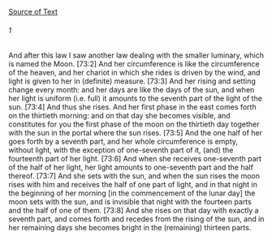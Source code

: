 [Source of Text](https://github.com/scrollmapper/bible_databases_deuterocanonical)

###### 1
And after this law I saw another law dealing with the smaller luminary, which is named the Moon. [73:2] And her circumference is like the circumference of the heaven, and her chariot in which she rides is driven by the wind, and light is given to her in (definite) measure. [73:3] And her rising and setting change every month: and her days are like the days of the sun, and when her light is uniform (i.e. full) it amounts to the seventh part of the light of the sun. [73:4] And thus she rises. And her first phase in the east comes forth on the thirtieth morning: and on that day she becomes visible, and constitutes for you the first phase of the moon on the thirtieth day together with the sun in the portal where the sun rises. [73:5] And the one half of her goes forth by a seventh part, and her whole circumference is empty, without light, with the exception of one-seventh part of it, (and) the fourteenth part of her light. [73:6] And when she receives one-seventh part of the half of her light, her light amounts to one-seventh part and the half thereof. [73:7] And she sets with the sun, and when the sun rises the moon rises with him and receives the half of one part of light, and in that night in the beginning of her morning [in the commencement of the lunar day] the moon sets with the sun, and is invisible that night with the fourteen parts and the half of one of them. [73:8] And she rises on that day with exactly a seventh part, and comes forth and recedes from the rising of the sun, and in her remaining days she becomes bright in the (remaining) thirteen parts.